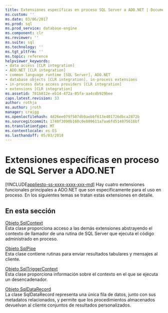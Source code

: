 ```yaml
---
title: Extensiones específicas en proceso SQL Server a ADO.NET | Documentos de Microsoft
ms.custom: ''
ms.date: 03/06/2017
ms.prod: sql
ms.prod_service: database-engine
ms.component: clr
ms.reviewer: ''
ms.suite: sql
ms.technology: ''
ms.tgt_pltfrm: ''
ms.topic: reference
helpviewer_keywords:
- data access [CLR integration]
- ADO.NET [CLR integration]
- common language runtime [SQL Server], ADO.NET
- database objects [CLR integration], in-process extensions
- in-process data access providers [CLR integration]
- extensions [CLR integration]
ms.assetid: 781b812e-eb14-472a-85fa-aa4cdb929bee
caps.latest.revision: 33
author: rothja
ms.author: jroth
manager: craigg
ms.openlocfilehash: 4d26ee079f507db9aebbf613e401726dbca2872b
ms.sourcegitcommit: 1740f3090b168c0e809611a7aa6fd514075616bf
ms.translationtype: MT
ms.contentlocale: es-ES
ms.lasthandoff: 05/03/2018
---
```

# <a name="sql-server-in-process-specific-extensions-to-adonet"></a>Extensiones específicas en proceso de SQL Server a ADO.NET
[!INCLUDE[appliesto-ss-xxxx-xxxx-xxx-md](../../includes/appliesto-ss-xxxx-xxxx-xxx-md.md)]
  Hay cuatro extensiones funcionales principales a ADO.NET que son específicamente para el uso en proceso. En los siguientes temas se tratan estas extensiones en detalle.  
  
## <a name="in-this-section"></a>En esta sección  
 [Objeto SqlContext](../../relational-databases/clr-integration-data-access-in-process-ado-net/sqlcontext-object.md)  
 Esta clase proporciona acceso a las demás extensiones abstrayendo el contexto de llamador de una rutina de SQL Server que ejecuta el código administrado en proceso.  
  
 [Objeto SqlPipe](../../relational-databases/clr-integration-data-access-in-process-ado-net/sqlpipe-object.md)  
 Esta clase contiene rutinas para enviar resultados tabulares y mensajes al cliente.  
  
 [Objeto SqlTriggerContext](../../relational-databases/clr-integration-data-access-in-process-ado-net/sqltriggercontext-object.md)  
 Esta clase proporciona información sobre el contexto en el que se ejecuta un desencadenador.  
  
 [Objeto SqlDataRecord](../../relational-databases/clr-integration-data-access-in-process-ado-net/sqldatarecord-object.md)  
 La clase SqlDataRecord representa una única fila de datos, junto con sus metadatos relacionados, y permite que los procedimientos almacenados devuelvan al cliente conjuntos de resultados personalizados.  
  
  
